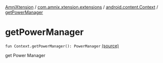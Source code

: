 [AmniXtension](../../index.md) / [com.amnix.xtension.extensions](../index.md) / [android.content.Context](index.md) / [getPowerManager](./get-power-manager.md)

# getPowerManager

`fun Context.getPowerManager(): PowerManager` [(source)](https://github.com/AmniX/AmniXTension/tree/master/AmniXtension/src/main/java/com/amnix/xtension/extensions/ContextExtension.kt#L544)

get Power Manager

